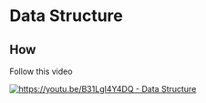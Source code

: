 # Data Structure

## How

Follow this video

[
![https://youtu.be/B31LgI4Y4DQ - Data Structure
](https://img.youtube.com/vi/B31LgI4Y4DQ/maxresdefault.jpg)
](https://youtu.be/B31LgI4Y4DQ)

